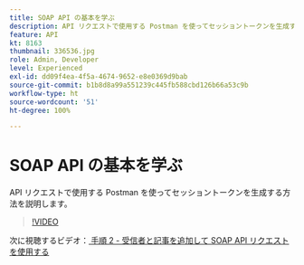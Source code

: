 ```yaml
---
title: SOAP API の基本を学ぶ
description: API リクエストで使用する Postman を使ってセッショントークンを生成する方法を説明します。
feature: API
kt: 8163
thumbnail: 336536.jpg
role: Admin, Developer
level: Experienced
exl-id: dd09f4ea-4f5a-4674-9652-e8e0369d9bab
source-git-commit: b1b8d8a99a551239c445fb588cbd126b66a53c9b
workflow-type: ht
source-wordcount: '51'
ht-degree: 100%

---
```


# SOAP API の基本を学ぶ

API リクエストで使用する Postman を使ってセッショントークンを生成する方法を説明します。

>[!VIDEO](https://video.tv.adobe.com/v/336536?quality=12&learn=on)

次に視聴するビデオ：[ 手順 2 - 受信者と記事を追加して SOAP API リクエストを使用する ](/help/tutorial-use-soap-apis/add-recipients-and-articles-using-soap-api-requests.md)
